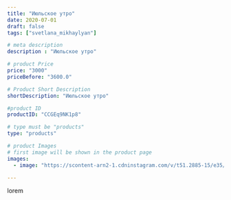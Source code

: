 ```yaml
---
title: "Июльское утро"
date: 2020-07-01
draft: false
tags: ["svetlana_mikhaylyan"]

# meta description
description : "Июльское утро"

# product Price
price: "3000"
priceBefore: "3600.0"

# Product Short Description
shortDescription: "Июльское утро"

#product ID
productID: "CCGEq9NK1p8"

# type must be "products"
type: "products"

# product Images
# first image will be shown in the product page
images:
  - image: "https://scontent-arn2-1.cdninstagram.com/v/t51.2885-15/e35/106700798_625845078025329_3320375906944455863_n.jpg?se=7&tp=1&_nc_ht=scontent-arn2-1.cdninstagram.com&_nc_cat=109&_nc_ohc=1sJdonkqIEoAX9Tc2AB&oh=99bed6730578a21af41a8f9aa83ec373&oe=6074EA13&ig_cache_key=MjM0MzU4MTIwMDIxNjE4NTQ2OA%3D%3D.2"

---
```

lorem

